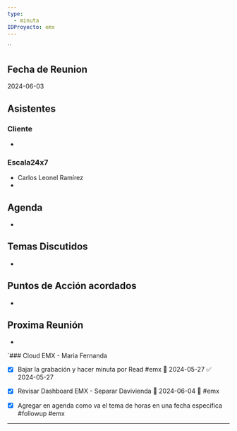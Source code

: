```yaml
---
type:
  - minuta
IDProyecto: emx
---
```

``
## Fecha de Reunion
2024-06-03

## Asistentes

### Cliente
* 
### Escala24x7
- Carlos Leonel Ramírez
-  

## Agenda
* 
## Temas Discutidos
*  

## Puntos de Acción acordados
*  

## Proxima Reunión
*   

`### Cloud EMX - Maria Fernanda
- [x] Bajar la grabación y hacer minuta por Read #emx 📅 2024-05-27 ✅ 2024-05-27
- [x] Revisar Dashboard EMX - Separar Davivienda 📅 2024-06-04 🔼  #emx
- [x] Agregar en agenda como va el tema de horas en una fecha especifica #followup #emx


---